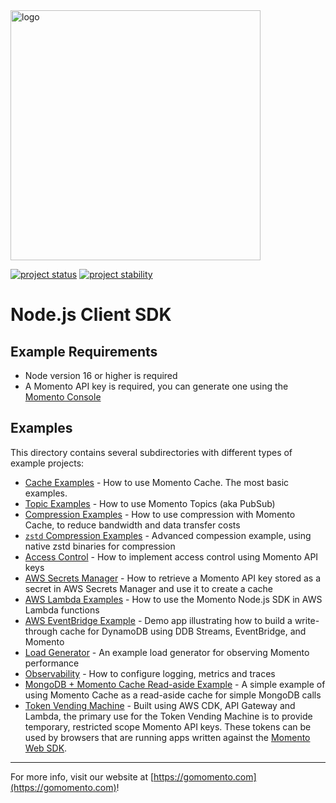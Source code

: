 <img src="https://docs.momentohq.com/img/momento-logo-forest.svg" alt="logo" width="400"/>

[![project status](https://momentohq.github.io/standards-and-practices/badges/project-status-official.svg)](https://github.com/momentohq/standards-and-practices/blob/main/docs/momento-on-github.md)
[![project stability](https://momentohq.github.io/standards-and-practices/badges/project-stability-stable.svg)](https://github.com/momentohq/standards-and-practices/blob/main/docs/momento-on-github.md)


# Node.js Client SDK

## Example Requirements

- Node version 16 or higher is required
- A Momento API key is required, you can generate one using the [Momento Console](https://console.gomomento.com)

## Examples

This directory contains several subdirectories with different types of example projects:

- [Cache Examples](./cache) - How to use Momento Cache. The most basic examples.
- [Topic Examples](./topics) - How to use Momento Topics (aka PubSub)
- [Compression Examples](./compression) - How to use compression with Momento Cache, to reduce bandwidth and data transfer costs
- [`zstd` Compression Examples](./compression-zstd) - Advanced compession example, using native zstd binaries for compression
- [Access Control](./access-control) - How to implement access control using Momento API keys
- [AWS Secrets Manager](./aws/secrets-manager) - How to retrieve a Momento API key stored as a secret in AWS Secrets Manager and use it to create a cache
- [AWS Lambda Examples](./aws/lambda-examples) - How to use the Momento Node.js SDK in AWS Lambda functions
- [AWS EventBridge Example](./aws/eventbridge) - Demo app illustrating how to build a write-through cache for DynamoDB using DDB Streams, EventBridge, and Momento
- [Load Generator](./load-gen) - An example load generator for observing Momento performance
- [Observability](./observability) - How to configure logging, metrics and traces
- [MongoDB + Momento Cache Read-aside Example](./mongodb-examples/simple-read-aside) - A simple example of using Momento Cache as a read-aside cache for simple MongoDB calls
- [Token Vending Machine](./token-vending-machine) - Built using AWS CDK, API Gateway and Lambda, the primary use for the Token Vending Machine is to provide temporary, restricted scope Momento API keys. These tokens can be used by browsers that are running apps written against the [Momento Web SDK](https://github.com/momentohq/client-sdk-javascript/tree/main/packages/client-sdk-web).

----------------------------------------------------------------------------------------
For more info, visit our website at [https://gomomento.com](https://gomomento.com)!
